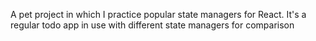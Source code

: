 A pet project in which I practice popular state managers for React.
It's a regular todo app in use with different state managers for comparison
